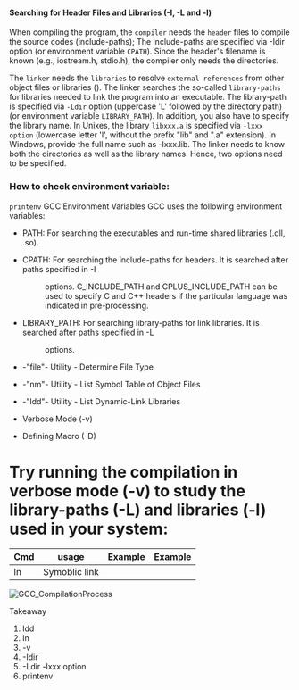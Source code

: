 #### Searching for Header Files and Libraries (-I, -L and -l)
When compiling the program, the  `compiler` needs the `header` files to compile the source codes (include-paths); 
The include-paths are specified via -Idir option (or environment variable `CPATH`). 
Since the header's filename is known (e.g., iostream.h, stdio.h), the compiler only needs the directories.

The `linker` needs the `libraries` to resolve `external references` from other object files or libraries ().
The linker searches the so-called `library-paths` for libraries needed to link the program into an executable. 
The library-path is specified via `-Ldir` option (uppercase 'L' followed by the directory path) (or environment variable `LIBRARY_PATH`). 
In addition, you also have to specify the library name. 
In Unixes, the library `libxxx.a` is specified via `-lxxx option` (lowercase letter 'l', without the prefix "lib" and ".a" extension). 
In Windows, provide the full name such as -lxxx.lib. 
The linker needs to know both the directories as well as the library names. Hence, two options need to be specified.

### How to check environment variable:
`printenv`
GCC Environment Variables
GCC uses the following environment variables:

* PATH: For searching the executables and run-time shared libraries (.dll, .so).
* CPATH: For searching the include-paths for headers. It is searched after paths specified in -I<dir> options. C_INCLUDE_PATH and CPLUS_INCLUDE_PATH can be used to specify C and C++ headers if the particular language was indicated in pre-processing.
* LIBRARY_PATH: For searching library-paths for link libraries. It is searched after paths specified in -L<dir> options.

* -"file"- Utility - Determine File Type
* -"nm"- Utility - List Symbol Table of Object Files
* -"ldd"- Utility - List Dynamic-Link Libraries
* Verbose Mode (-v)
* Defining Macro (-D)

# Try running the compilation in verbose mode (-v) to study the library-paths (-L) and libraries (-l) used in your system:



| Cmd      |      usage       |    Example  |     Example   |
|----------|:----------------:|------------:|:-------------:|
| ln       | Symoblic link  |  |

![GCC_CompilationProcess](https://www3.ntu.edu.sg/home/ehchua/programming/cpp/images/GCC_CompilationProcess.png)




Takeaway
1. ldd
2. ln
3. -v 
4. -Idir 
5. -Ldir  -lxxx option
6. printenv

